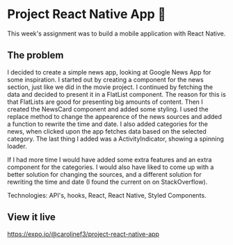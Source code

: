 # Project React Native App 📱

This week's assignment was to build a mobile application with React Native.

## The problem

I decided to create a simple news app, looking at Google News App for some inspiration. I started out by creating a component for the news section, just like we did in the movie project. I continued by fetching the data and decided to present it in a FlatList component. The reason for this is that FlatLists are good for presenting big amounts of content. Then I created the NewsCard component and added some styling. I used the replace method to change the appearence of the news sources and added a function to rewrite the time and date. I also added categories for the news, when clicked upon the app fetches data based on the selected category. The last thing I added was a ActivityIndicator, showing a spinning loader.

If I had more time I would have added some extra features and an extra component for the categories. I would also have liked to come up with a better solution for changing the sources, and a different solution for rewriting the time and date (I found the current on on StackOverflow).

Technologies: API's, hooks, React, React Native, Styled Components.

## View it live

https://expo.io/@carolinef3/project-react-native-app
